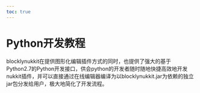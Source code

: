 ```yaml
---    
toc: true    
---    
```

# Python开发教程    
blocklynukkit在提供图形化编辑插件方式的同时，也提供了强大的基于Python2.7的Python开发接口，供会python的开发者随时随地快捷高效地开发nukkit插件，并可以直接通过在线编辑器编译为以blocklynukkit.jar为依赖的独立jar包分发给用户，极大地简化了开发流程。